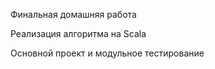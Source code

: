 Финальная домашняя работа 

Реализация алгоритма на Scala

Основной проект и модульное тестирование 
